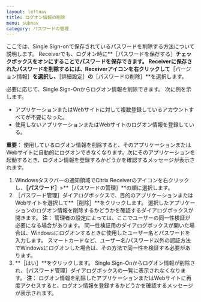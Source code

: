```yaml
---
layout: leftnav
title: ログオン情報の削除
menu: subnav
category: パスワードの管理
---
```


ここでは、Single Sign-onで保存されているパスワードを削除する方法について説明します。 Receiverでも、ログオン時に**［パスワードを保存する］**チェックボックスをオンにすることでパスワードを保存できます。 Receiverに保存されたパスワードを削除するには、Receiverアイコンを右クリックして**［バージョン情報］**を選択し、**［詳細設定］**の**［パスワードの削除］**を選択します。

必要に応じて、Single Sign-Onからログオン情報を削除できます。 次に例を示します。

* アプリケーションまたはWebサイトに対して複数登録しているアカウントすべてが不要になった。
* 使用しないアプリケーションまたはWebサイトのログオン情報を登録している。

**重要**： 使用しているログオン情報を削除すると、そのアプリケーションまたはWebサイトに自動的にログオンできなくなります。次にそのアプリケーションを起動するとき、ログオン情報を登録するかどうかを確認するメッセージが表示されます。

1. Windowsタスクバーの通知領域でCitrix Receiverのアイコンを右クリックし、**［パスワード］**>**［パスワードの管理］**の順に選択します。
1. ［パスワード管理］ダイアログボックスで、目的のアプリケーションまたはWebサイトを選択して**［削除］**をクリックします。 選択したアプリケーションのログオン情報を削除するかどうかを確認するダイアログボックスが開きます。
**注**： 管理者の設定によっては、ここでユーザーの同一性検証が必要になる場合があります。 同一性検証用のダイアログボックスが開いた場合は、Windowsにログオンするときに使用したユーザー名とパスワードを入力します。 スマートカードなど、ユーザー名/パスワード以外の認証方法でWindowsにログオンした場合は、その方法で同一性を検証する必要があります。
1. **［はい］**をクリックします。 Single Sign-Onからログオン情報が削除され、［パスワード管理］ダイアログボックスの一覧に表示されなくなります。
**注**： ログオン情報を削除したアプリケーションまたはWebサイトに再度アクセスすると、ログオン情報を登録するかどうかを確認するメッセージが表示されます。

